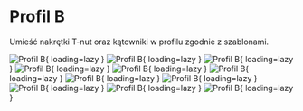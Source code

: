 # Profil B
Umieść nakrętki T-nut oraz kątowniki w profilu zgodnie z szablonami.

![Profil B](/MkDocsTest/resources/step2.38.webp){ loading=lazy }
![Profil B](/MkDocsTest/resources/step2.39.webp){ loading=lazy }
![Profil B](/MkDocsTest/resources/step2.40.webp){ loading=lazy }
![Profil B](/MkDocsTest/resources/step2.41.webp){ loading=lazy }
![Profil B](/MkDocsTest/resources/step2.42.webp){ loading=lazy }
![Profil B](/MkDocsTest/resources/step2.43.webp){ loading=lazy }
![Profil B](/MkDocsTest/resources/step2.44.webp){ loading=lazy }
![Profil B](/MkDocsTest/resources/step2.45.webp){ loading=lazy }
![Profil B](/MkDocsTest/resources/step2.46.webp){ loading=lazy }
![Profil B](/MkDocsTest/resources/step2.47.webp){ loading=lazy }
![Profil B](/MkDocsTest/resources/step2.48.webp){ loading=lazy }